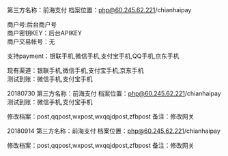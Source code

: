 第三方名称：前海支付
档案位置：php@60.245.62.221/chianhaipay
 
商户号:后台商户号  
商户密钥KEY：后台APIKEY  
商户交易帐号：无  
 
支持payment：银联手机,微信手机,支付宝手机,QQ手机,京东手机    
 
现有渠道：银联手机,微信手机,支付宝手机,京东手机   
测试到账：微信手机,支付宝手机   
 
20180730
第三方名称：前海支付
档案位置：php@60.245.62.221/chianhaipay
测试到账：微信手机,支付宝手机

修改档案：post,qqpost,wxpost,wxqqjdpost,zfbpost
备注：修改网关

20180914
第三方名称：前海支付
档案位置：php@60.245.62.221/chianhaipay

修改档案：post,qqpost,wxpost,wxqqjdpost,zfbpost
备注：修改网关